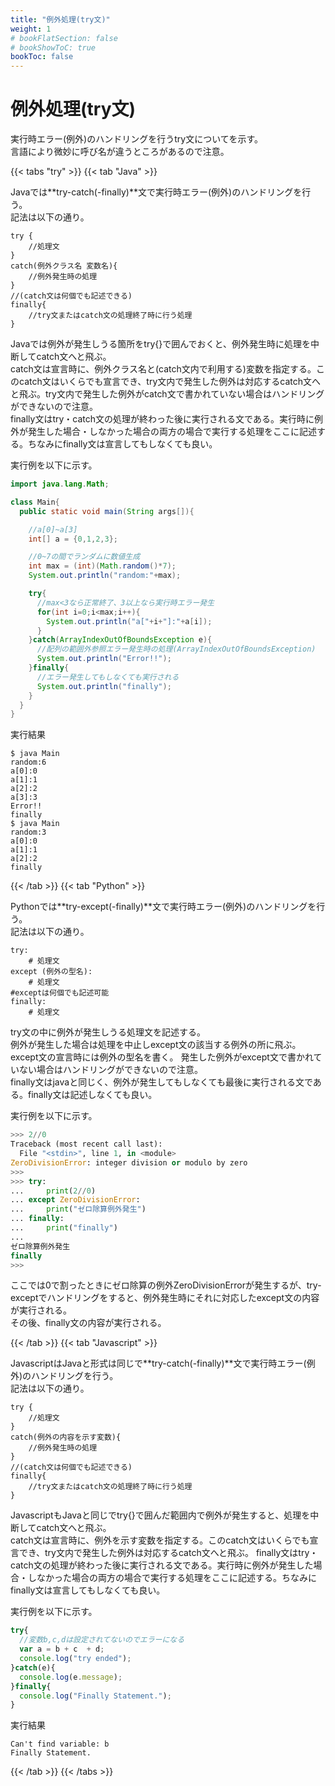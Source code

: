 ```yaml
---
title: "例外処理(try文)"
weight: 1
# bookFlatSection: false
# bookShowToC: true
bookToc: false
---
```


# 例外処理(try文)

実行時エラー(例外)のハンドリングを行うtry文についてを示す。  
言語により微妙に呼び名が違うところがあるので注意。  


{{< tabs "try" >}}
{{< tab "Java" >}}

Javaでは**try-catch(-finally)**文で実行時エラー(例外)のハンドリングを行う。  
記法は以下の通り。  

```
try {
    //処理文
}
catch(例外クラス名 変数名){
    //例外発生時の処理
}
//(catch文は何個でも記述できる)
finally{
    //try文またはcatch文の処理終了時に行う処理
}
```

Javaでは例外が発生しうる箇所をtry{}で囲んでおくと、例外発生時に処理を中断してcatch文へと飛ぶ。  
catch文は宣言時に、例外クラス名と(catch文内で利用する)変数を指定する。このcatch文はいくらでも宣言でき、try文内で発生した例外は対応するcatch文へと飛ぶ。try文内で発生した例外がcatch文で書かれていない場合はハンドリングができないので注意。  
finally文はtry・catch文の処理が終わった後に実行される文である。実行時に例外が発生した場合・しなかった場合の両方の場合で実行する処理をここに記述する。ちなみにfinally文は宣言してもしなくても良い。  

実行例を以下に示す。  

```java
import java.lang.Math;

class Main{
  public static void main(String args[]){

    //a[0]~a[3]
    int[] a = {0,1,2,3};

    //0~7の間でランダムに数値生成
    int max = (int)(Math.random()*7);
    System.out.println("random:"+max);

    try{
      //max<3なら正常終了、3以上なら実行時エラー発生
      for(int i=0;i<max;i++){
        System.out.println("a["+i+"]:"+a[i]);
      }
    }catch(ArrayIndexOutOfBoundsException e){
      //配列の範囲外参照エラー発生時の処理(ArrayIndexOutOfBoundsException)
      System.out.println("Error!!");
    }finally{
      //エラー発生してもしなくても実行される
      System.out.println("finally");
    }
  }
}
```

実行結果

```
$ java Main
random:6
a[0]:0
a[1]:1
a[2]:2
a[3]:3
Error!!
finally
$ java Main
random:3
a[0]:0
a[1]:1
a[2]:2
finally
```

{{< /tab >}}
{{< tab "Python" >}}

Pythonでは**try-except(-finally)**文で実行時エラー(例外)のハンドリングを行う。  
記法は以下の通り。  

```
try:
    # 処理文
except (例外の型名):
    # 処理文
#exceptは何個でも記述可能
finally:
    # 処理文
```

try文の中に例外が発生しうる処理文を記述する。  
例外が発生した場合は処理を中止しexcept文の該当する例外の所に飛ぶ。except文の宣言時には例外の型名を書く。
発生した例外がexcept文で書かれていない場合はハンドリングができないので注意。  
finally文はjavaと同じく、例外が発生してもしなくても最後に実行される文である。finally文は記述しなくても良い。

実行例を以下に示す。

```python
>>> 2//0
Traceback (most recent call last):
  File "<stdin>", line 1, in <module>
ZeroDivisionError: integer division or modulo by zero
>>> 
>>> try:
...     print(2//0)
... except ZeroDivisionError:
...     print("ゼロ除算例外発生")
... finally:
...     print("finally")
... 
ゼロ除算例外発生
finally
>>> 
```

ここでは0で割ったときにゼロ除算の例外ZeroDivisionErrorが発生するが、try-exceptでハンドリングをすると、例外発生時にそれに対応したexcept文の内容が実行される。  
その後、finally文の内容が実行される。

{{< /tab >}}
{{< tab "Javascript" >}}

JavascriptはJavaと形式は同じで**try-catch(-finally)**文で実行時エラー(例外)のハンドリングを行う。  
記法は以下の通り。  

```
try {
    //処理文
}
catch(例外の内容を示す変数){
    //例外発生時の処理
}
//(catch文は何個でも記述できる)
finally{
    //try文またはcatch文の処理終了時に行う処理
}
```

JavascriptもJavaと同じでtry{}で囲んだ範囲内で例外が発生すると、処理を中断してcatch文へと飛ぶ。  
catch文は宣言時に、例外を示す変数を指定する。このcatch文はいくらでも宣言でき、try文内で発生した例外は対応するcatch文へと飛ぶ。
finally文はtry・catch文の処理が終わった後に実行される文である。実行時に例外が発生した場合・しなかった場合の両方の場合で実行する処理をここに記述する。ちなみにfinally文は宣言してもしなくても良い。  

実行例を以下に示す。  

```javascript
try{
  //変数b,c,dは設定されてないのでエラーになる
  var a = b + c  + d;
  console.log("try ended");
}catch(e){
  console.log(e.message);
}finally{
  console.log("Finally Statement.");
}
```

実行結果

```
Can't find variable: b
Finally Statement.
```



{{< /tab >}}
{{< /tabs >}}








